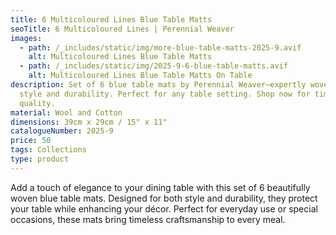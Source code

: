 ```yaml
---
title: 6 Multicoloured Lines Blue Table Matts
seoTitle: 6 Multicoloured Lines | Perennial Weaver
images:
  - path: /_includes/static/img/more-blue-table-matts-2025-9.avif
    alt: Multicoloured Lines Blue Table Matts
  - path: /_includes/static/img/2025-9-6-blue-table-matts.avif
    alt: Multicoloured Lines Blue Table Matts On Table
description: Set of 6 blue table mats by Perennial Weaver—expertly woven for
  style and durability. Perfect for any table setting. Shop now for timeless
  quality.
material: Wool and Cotton
dimensions: 39cm x 29cm / 15" x 11"
catalogueNumber: 2025-9
price: 50
tags: Collections
type: product
---
```

Add a touch of elegance to your dining table with this set of 6 beautifully woven blue table mats. Designed for both style and durability, they protect your table while enhancing your décor. Perfect for everyday use or special occasions, these mats bring timeless craftsmanship to every meal.
